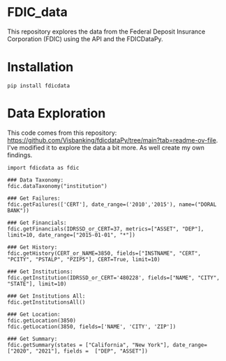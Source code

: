 # FDIC_data
This repository explores the data from the Federal Deposit Insurance Corporation (FDIC) using the API and the FDICDataPy.

# Installation
```
pip install fdicdata

```

# Data Exploration

This code comes from this repository: https://github.com/Visbanking/fdicdataPy/tree/main?tab=readme-ov-file.
I've modified it to explore the data a bit more. As well create my own findings.

```
import fdicdata as fdic

### Data Taxonomy:
fdic.dataTaxonomy("institution")

### Get Failures:
fdic.getFailures(['CERT'], date_range=('2010','2015'), name=("DORAL BANK"))

### Get Financials:
fdic.getFinancials(IDRSSD_or_CERT=37, metrics=["ASSET", "DEP"], limit=10, date_range=["2015-01-01", "*"])

### Get History:
fdic.getHistory(CERT_or_NAME=3850, fields=["INSTNAME", "CERT", "PCITY", "PSTALP", "PZIP5"], CERT=True, limit=10)

### Get Institutions:
fdic.getInstitution(IDRSSD_or_CERT='480228', fields=["NAME", "CITY", "STATE"], limit=10)

### Get Institutions All:
fdic.getInstitutionsAll()

### Get Location:
fdic.getLocation(3850)
fdic.getLocation(3850, fields=['NAME', 'CITY', 'ZIP'])

### Get Summary:
fdic.getSummary(states = ["California", "New York"], date_range= ["2020", "2021"], fields =  ["DEP", "ASSET"])
```
